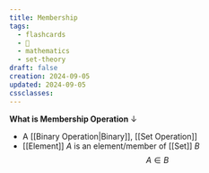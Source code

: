 ```yaml
---
title: Membership
tags:
  - flashcards
  - 🌱
  - mathematics
  - set-theory
draft: false
creation: 2024-09-05
updated: 2024-09-05
cssclasses: 
---
```

**What is Membership Operation**
↓
- A [[Binary Operation|Binary]], [[Set Operation]]
- [[Element]] $A$ is an element/member of [[Set]] $B$
$$A \in B$$
<!--SR:!2024-12-30,14,290-->
